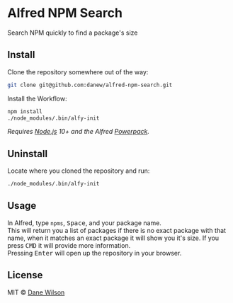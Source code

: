 # Alfred NPM Search

Search NPM quickly to find a package's size


## Install
Clone the repository somewhere out of the way:
```bash
git clone git@github.com:danew/alfred-npm-search.git
```

Install the Workflow:
```bash
npm install
./node_modules/.bin/alfy-init
```
*Requires [Node.js](https://nodejs.org) 10+ and the Alfred [Powerpack](https://www.alfredapp.com/powerpack/).*

## Uninstall
Locate where you cloned the repository and run:
```bash
./node_modules/.bin/alfy-init
```


## Usage

In Alfred, type `npms`, <kbd>Space</kbd>, and your package name.   
This will return you a list of packages if there is no exact package with that name, when it matches an exact package it will show you it's size. If you press <kbd>CMD</kbd> it will provide more information.   
Pressing <kbd>Enter</kbd> will open up the repository in your browser.



## License

MIT © [Dane Wilson](https://github.com/danew/alfred-npm-search)
